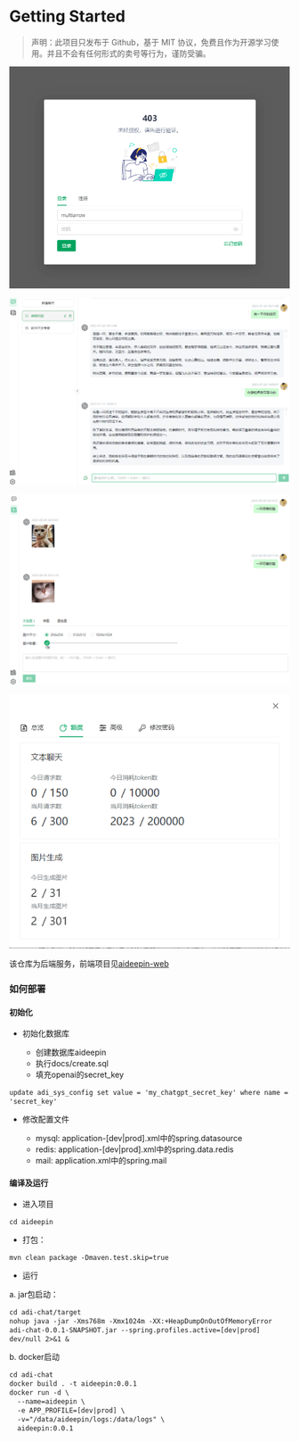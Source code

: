 # Getting Started

> 声明：此项目只发布于 Github，基于 MIT 协议，免费且作为开源学习使用。并且不会有任何形式的卖号等行为，谨防受骗。


![1691582252468](image/README/1691582252468.png)

![1691583184761](image/README/1691583184761.png)

![1691583124744](image/README/1691583124744.png)

![1691583329105](image/README/1691583329105.png)

该仓库为后端服务，前端项目见[aideepin-web](https://github.com/moyangzhan/aideepin-web)

### 如何部署

#### 初始化

* 初始化数据库

  * 创建数据库aideepin
  * 执行docs/create.sql
  * 填充openai的secret_key

```
update adi_sys_config set value = 'my_chatgpt_secret_key' where name = 'secret_key'
```

* 修改配置文件

  * mysql: application-[dev|prod].xml中的spring.datasource
  * redis: application-[dev|prod].xml中的spring.data.redis
  * mail: application.xml中的spring.mail

#### 编译及运行

* 进入项目

```
cd aideepin
```

* 打包：

```
mvn clean package -Dmaven.test.skip=true
```

* 运行

a. jar包启动：

```
cd adi-chat/target
nohup java -jar -Xms768m -Xmx1024m -XX:+HeapDumpOnOutOfMemoryError adi-chat-0.0.1-SNAPSHOT.jar --spring.profiles.active=[dev|prod] dev/null 2>&1 &
```

b. docker启动

```
cd adi-chat
docker build . -t aideepin:0.0.1
docker run -d \
  --name=aideepin \
  -e APP_PROFILE=[dev|prod] \
  -v="/data/aideepin/logs:/data/logs" \
  aideepin:0.0.1
```
